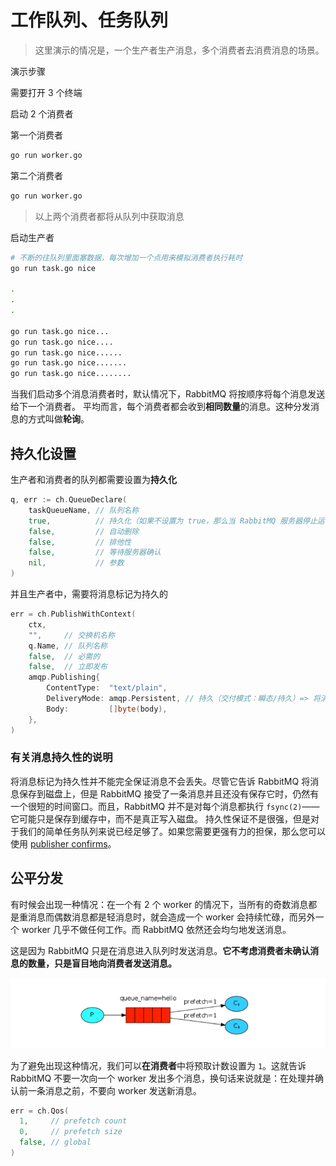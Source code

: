 # 工作队列、任务队列

> 这里演示的情况是，一个生产者生产消息，多个消费者去消费消息的场景。

演示步骤

需要打开 3 个终端

启动 2 个消费者

第一个消费者

```bash
go run worker.go
```

第二个消费者

```bash
go run worker.go
```

> 以上两个消费者都将从队列中获取消息

启动生产者

```bash
# 不断的往队列里面塞数据，每次增加一个点用来模拟消费者执行耗时
go run task.go nice

.
.
.

go run task.go nice...
go run task.go nice....
go run task.go nice......
go run task.go nice.......
go run task.go nice........
```

当我们启动多个消息消费者时，默认情况下，RabbitMQ 将按顺序将每个消息发送给下一个消费者。
平均而言，每个消费者都会收到**相同数量**的消息。这种分发消息的方式叫做**轮询**。

## 持久化设置

生产者和消费者的队列都需要设置为**持久化**

```go
q, err := ch.QueueDeclare(
    taskQueueName, // 队列名称
    true,          // 持久化（如果不设置为 true，那么当 RabbitMQ 服务器停止运行或者崩溃时，消息就会丢失）
    false,         // 自动删除
    false,         // 排他性
    false,         // 等待服务器确认
    nil,           // 参数
)
```

并且生产者中，需要将消息标记为持久的

```go
err = ch.PublishWithContext(
    ctx,
    "",     // 交换机名称
    q.Name, // 队列名称
    false,  // 必需的
    false,  // 立即发布
    amqp.Publishing{
        ContentType:  "text/plain",
        DeliveryMode: amqp.Persistent, // 持久（交付模式：瞬态/持久）=> 将消息标记为持久的（在队列中标记为“持久化”还不行，还一定需要在发送消息的时候标记为“持久”）
        Body:         []byte(body),
    },
)
```

### 有关消息持久性的说明

将消息标记为持久性并不能完全保证消息不会丢失。尽管它告诉 RabbitMQ 将消息保存到磁盘上，但是 RabbitMQ 接受了一条消息并且还没有保存它时，仍然有一个很短的时间窗口。而且，RabbitMQ 并不是对每个消息都执行 `fsync(2)`——它可能只是保存到缓存中，而不是真正写入磁盘。
持久性保证不是很强，但是对于我们的简单任务队列来说已经足够了。如果您需要更强有力的担保，那么您可以使用 [publisher confirms](https://www.rabbitmq.com/confirms.html)。

## 公平分发

有时候会出现一种情况：在一个有 2 个 worker 的情况下，当所有的奇数消息都是重消息而偶数消息都是轻消息时，就会造成一个 worker 会持续忙碌，而另外一个 worker 几乎不做任何工作。而 RabbitMQ 依然还会均匀地发送消息。

这是因为 RabbitMQ 只是在消息进入队列时发送消息。**它不考虑消费者未确认消息的数量，只是盲目地向消费者发送消息。**

![](./qos.png)

为了避免出现这种情况，我们可以**在消费者**中将预取计数设置为 `1`。这就告诉 RabbitMQ 不要一次向一个 worker 发出多个消息，换句话来说就是：在处理并确认前一条消息之前，不要向 worker 发送新消息。

```go
err = ch.Qos(
  1,     // prefetch count
  0,     // prefetch size
  false, // global
)
```